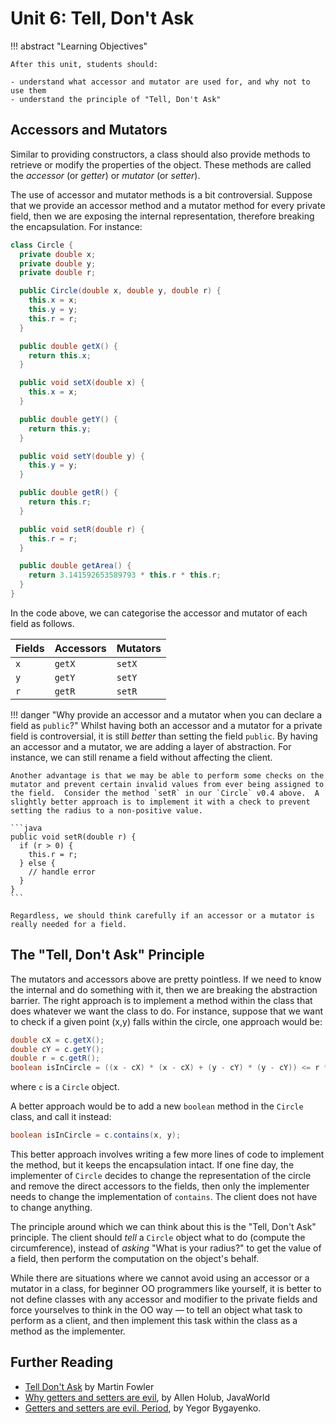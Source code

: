 # Unit 6: Tell, Don't Ask

!!! abstract "Learning Objectives"

    After this unit, students should:

    - understand what accessor and mutator are used for, and why not to use them
    - understand the principle of "Tell, Don't Ask"

## Accessors and Mutators

Similar to providing constructors, a class should also provide methods to retrieve or modify the properties of the object.  These methods are called the _accessor_ (or _getter_) or _mutator_ (or _setter_).

The use of accessor and mutator methods is a bit controversial.   Suppose that we provide an accessor method and a mutator method for every private field, then we are exposing the internal representation, therefore breaking the encapsulation.  For instance:

```Java title="Circle v0.4"
class Circle {
  private double x;
  private double y;
  private double r;

  public Circle(double x, double y, double r) {
    this.x = x;
    this.y = y;
    this.r = r;
  }

  public double getX() {
    return this.x;
  }

  public void setX(double x) {
    this.x = x;
  }

  public double getY() {
    return this.y;
  }

  public void setY(double y) {
    this.y = y;
  }

  public double getR() {
    return this.r;
  }

  public void setR(double r) {
    this.r = r;
  }

  public double getArea() {
    return 3.141592653589793 * this.r * this.r;
  }
}
```

In the code above, we can categorise the accessor and mutator of each field as follows.

| Fields | Accessors | Mutators |
|--------|-----------|----------|
| `x` | `getX` | `setX` |
| `y` | `getY` | `setY` |
| `r` | `getR` | `setR` |

!!! danger "Why provide an accessor and a mutator when you can declare a field as `public`?"
    Whilst having both an accessor and a mutator for a private field is controversial, it is still _better_ than setting the field `public`.  By having an accessor and a mutator, we are adding a layer of abstraction.  For instance, we can still rename a field without affecting the client.

    Another advantage is that we may be able to perform some checks on the mutator and prevent certain invalid values from ever being assigned to the field.  Consider the method `setR` in our `Circle` v0.4 above.  A slightly better approach is to implement it with a check to prevent setting the radius to a non-positive value.

    ```java
    public void setR(double r) {
      if (r > 0) {
        this.r = r;
      } else {
        // handle error
      }
    }
    ```

    Regardless, we should think carefully if an accessor or a mutator is really needed for a field.

## The "Tell, Don't Ask" Principle

The mutators and accessors above are pretty pointless.  If we need to know the internal and do something with it, then we are breaking the abstraction barrier.  The right approach is to implement a method within the class that does whatever we want the class to do.   For instance, suppose that we want to check if a given point (x,y) falls within the circle, one approach would be:

```Java
double cX = c.getX();
double cY = c.getY();
double r = c.getR();
boolean isInCircle = ((x - cX) * (x - cX) + (y - cY) * (y - cY)) <= r * r;
```

where `c` is a `Circle` object.

A better approach would be to add a new `boolean` method in the `Circle` class, and call it instead:
```Java
boolean isInCircle = c.contains(x, y);
```

This better approach involves writing a few more lines of code to implement the method, but it keeps the encapsulation intact.  If one fine day, the implementer of `Circle` decides to change the representation of the circle and remove the direct accessors to the fields, then only the implementer needs to change the implementation of `contains`.  The client does not have to change anything.

The principle around which we can think about this is the "Tell, Don't Ask" principle.  The client should _tell_ a `Circle` object what to do (compute the circumference), instead of _asking_ "What is your radius?" to get the value of a field, then perform the computation on the object's behalf.

While there are situations where we cannot avoid using an accessor or a mutator in a class, for beginner OO programmers like yourself, it is better to not define classes with any accessor and modifier to the private fields and force yourselves to think in the OO way &mdash; to tell an object what task to perform as a client, and then implement this task within the class as a method as the implementer.

## Further Reading

- [Tell Don't Ask](https://martinfowler.com/bliki/TellDontAsk.html) by Martin Fowler
- [Why getters and setters are evil](https://www.infoworld.com/article/2073723/why-getter-and-setter-methods-are-evil.html), by Allen Holub, JavaWorld
- [Getters and setters are evil. Period](https://www.yegor256.com/2014/09/16/getters-and-setters-are-evil.html), by Yegor Bygayenko.
